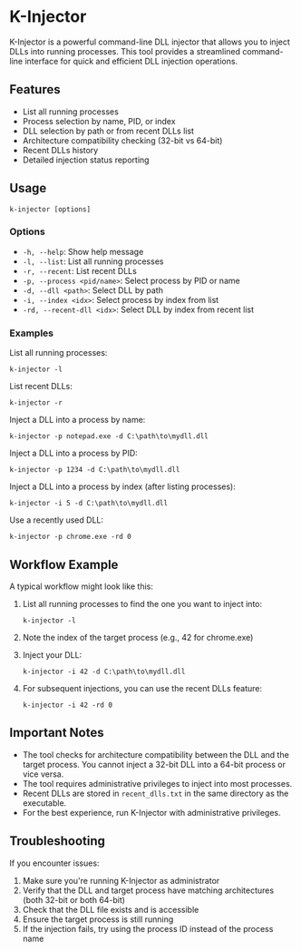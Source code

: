 # K-Injector

K-Injector is a powerful command-line DLL injector that allows you to inject DLLs into running processes. This tool provides a streamlined command-line interface for quick and efficient DLL injection operations.

## Features

- List all running processes
- Process selection by name, PID, or index
- DLL selection by path or from recent DLLs list
- Architecture compatibility checking (32-bit vs 64-bit)
- Recent DLLs history
- Detailed injection status reporting

## Usage

```
k-injector [options]
```

### Options

- `-h, --help`: Show help message
- `-l, --list`: List all running processes
- `-r, --recent`: List recent DLLs
- `-p, --process <pid/name>`: Select process by PID or name
- `-d, --dll <path>`: Select DLL by path
- `-i, --index <idx>`: Select process by index from list
- `-rd, --recent-dll <idx>`: Select DLL by index from recent list

### Examples

List all running processes:
```
k-injector -l
```

List recent DLLs:
```
k-injector -r
```

Inject a DLL into a process by name:
```
k-injector -p notepad.exe -d C:\path\to\mydll.dll
```

Inject a DLL into a process by PID:
```
k-injector -p 1234 -d C:\path\to\mydll.dll
```

Inject a DLL into a process by index (after listing processes):
```
k-injector -i 5 -d C:\path\to\mydll.dll
```

Use a recently used DLL:
```
k-injector -p chrome.exe -rd 0
```

## Workflow Example

A typical workflow might look like this:

1. List all running processes to find the one you want to inject into:
   ```
   k-injector -l
   ```

2. Note the index of the target process (e.g., 42 for chrome.exe)

3. Inject your DLL:
   ```
   k-injector -i 42 -d C:\path\to\mydll.dll
   ```

4. For subsequent injections, you can use the recent DLLs feature:
   ```
   k-injector -i 42 -rd 0
   ```

## Important Notes

- The tool checks for architecture compatibility between the DLL and the target process. You cannot inject a 32-bit DLL into a 64-bit process or vice versa.
- The tool requires administrative privileges to inject into most processes.
- Recent DLLs are stored in `recent_dlls.txt` in the same directory as the executable.
- For the best experience, run K-Injector with administrative privileges.

## Troubleshooting

If you encounter issues:

1. Make sure you're running K-Injector as administrator
2. Verify that the DLL and target process have matching architectures (both 32-bit or both 64-bit)
3. Check that the DLL file exists and is accessible
4. Ensure the target process is still running
5. If the injection fails, try using the process ID instead of the process name